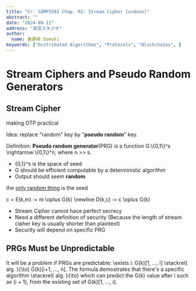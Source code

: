 ```yaml
---
title: "Cr. COMP5563 Chap. 02: Stream Cipher [undone]"
abstract: ""
date: "2024-09-11"
address: "自習スタジオ"
author:
  name: 童夢綺 Domuki
keywords: ["Distributed Algorithms", "Protocols", "Blockchains", ]
---
```


# Stream Ciphers and Pseudo Random Generators

## Stream Cipher

making OTP practical

Idea: replace "random" key by "**pseudo random**" key.

Definition: **Pseudo random generator**(PRG) is a function <Latex>G:\\{0,1\\}^s \rightarrow \\{0,1\\}^n</Latex>, where <Latex>n >> s</Latex>.

- <Latex>{0,1}^s</Latex> is the space of seed
- <Latex>G</Latex> should be efficient computable by a deterministic algorithm
- Output should seem **random**

the <u>only random thing</u> is the seed

<LatexBlock>
c = E(k,m) := m \oplus G(k) \newline
D(k,c) := c \oplus G(k)
</LatexBlock>

- Stream Cipher cannot hace perfect secrecy
- Need a different definition of security (Because the length of stream cipher key is usually shorter than plaintext)
- Security will depend on specific PRG

## PRGs Must be Unpredictable

It will be a problem if PRGs are predictable: <Latex>\exists i: G(k)[1, ..., i] \stackrel{ alg. }{\to} G(k)[i+1, ..., n]</Latex>. The formula demostrates that there's a specific algorithm <Latex>\stackrel{ alg. }{\to}</Latex> which can predict the <Latex>G(k)</Latex> value after <Latex>i</Latex> such as <Latex>(i + 1)</Latex>, from the existing set of <Latex>G(k)[1, ..., i]</Latex>.